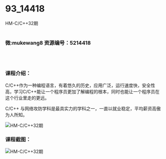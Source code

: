 # 93_14418
HM-C/C++32期
<br/></br>
<h3>微:mukewang8 资源编号：5214418</h3>
<br/></br>
<h3>课程介绍：</h3>
<p><a title="查看与 C/C++ 相关的文章" target="_blank">C/C++</a>作为一种编程语言，有着悠久的历史，应用广泛，运行速度快，安全性高，学习C/C++能让一个程序员更加了解编程的根本，同时也能让一个程序员在这个行业里走的更远。</p>
<p>C/C++ 与网络攻防学科是最具实力的学科之一，一直以就业稳定，平均薪资高傲为人所知。</p>
<p><img src="https://www.ko996.com/wp-content/uploads/img/2020/07/1-50-300x195.png" alt="HM-C/C++32期"></p>
<div class="info-desc">
<h3>课程截图：</h3>
<p><img src="https://www.ko996.com/wp-content/uploads/img/2020/07/2-58.png" alt="HM-C/C++32期"></p>


			
</div>
